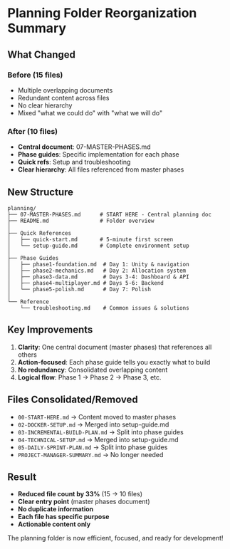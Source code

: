# Planning Folder Reorganization Summary

## What Changed

### Before (15 files)
- Multiple overlapping documents
- Redundant content across files
- No clear hierarchy
- Mixed "what we could do" with "what we will do"

### After (10 files)
- **Central document**: 07-MASTER-PHASES.md
- **Phase guides**: Specific implementation for each phase
- **Quick refs**: Setup and troubleshooting
- **Clear hierarchy**: All files referenced from master phases

## New Structure

```
planning/
├── 07-MASTER-PHASES.md      # START HERE - Central planning doc
├── README.md                # Folder overview
│
├── Quick References
│   ├── quick-start.md       # 5-minute first screen
│   └── setup-guide.md       # Complete environment setup
│
├── Phase Guides
│   ├── phase1-foundation.md  # Day 1: Unity & navigation
│   ├── phase2-mechanics.md   # Day 2: Allocation system
│   ├── phase3-data.md        # Days 3-4: Dashboard & API
│   ├── phase4-multiplayer.md # Days 5-6: Backend
│   └── phase5-polish.md      # Day 7: Polish
│
└── Reference
    └── troubleshooting.md    # Common issues & solutions
```

## Key Improvements

1. **Clarity**: One central document (master phases) that references all others
2. **Action-focused**: Each phase guide tells you exactly what to build
3. **No redundancy**: Consolidated overlapping content
4. **Logical flow**: Phase 1 → Phase 2 → Phase 3, etc.

## Files Consolidated/Removed

- `00-START-HERE.md` → Content moved to master phases
- `02-DOCKER-SETUP.md` → Merged into setup-guide.md
- `03-INCREMENTAL-BUILD-PLAN.md` → Split into phase guides
- `04-TECHNICAL-SETUP.md` → Merged into setup-guide.md
- `05-DAILY-SPRINT-PLAN.md` → Split into phase guides
- `PROJECT-MANAGER-SUMMARY.md` → No longer needed

## Result

- **Reduced file count by 33%** (15 → 10 files)
- **Clear entry point** (master phases document)
- **No duplicate information**
- **Each file has specific purpose**
- **Actionable content only**

The planning folder is now efficient, focused, and ready for development! 